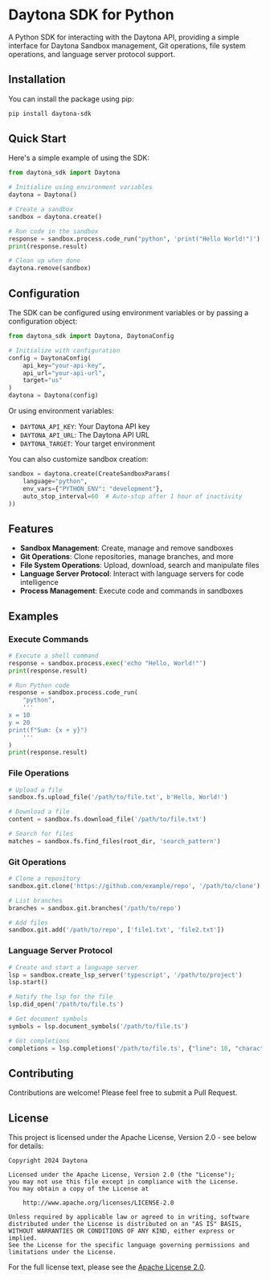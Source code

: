 # Daytona SDK for Python

A Python SDK for interacting with the Daytona API, providing a simple interface for Daytona Sandbox management, Git operations, file system operations, and language server protocol support.

## Installation

You can install the package using pip:

```bash
pip install daytona-sdk
```

## Quick Start

Here's a simple example of using the SDK:

```python
from daytona_sdk import Daytona

# Initialize using environment variables
daytona = Daytona()

# Create a sandbox
sandbox = daytona.create()

# Run code in the sandbox
response = sandbox.process.code_run("python", 'print("Hello World!")')
print(response.result)

# Clean up when done
daytona.remove(sandbox)
```

## Configuration

The SDK can be configured using environment variables or by passing a configuration object:

```python
from daytona_sdk import Daytona, DaytonaConfig

# Initialize with configuration
config = DaytonaConfig(
    api_key="your-api-key",
    api_url="your-api-url",
    target="us"
)
daytona = Daytona(config)
```

Or using environment variables:

- `DAYTONA_API_KEY`: Your Daytona API key
- `DAYTONA_API_URL`: The Daytona API URL
- `DAYTONA_TARGET`: Your target environment

You can also customize sandbox creation:

```python
sandbox = daytona.create(CreateSandboxParams(
    language="python",
    env_vars={"PYTHON_ENV": "development"},
    auto_stop_interval=60  # Auto-stop after 1 hour of inactivity
))
```

## Features

- **Sandbox Management**: Create, manage and remove sandboxes
- **Git Operations**: Clone repositories, manage branches, and more
- **File System Operations**: Upload, download, search and manipulate files
- **Language Server Protocol**: Interact with language servers for code intelligence
- **Process Management**: Execute code and commands in sandboxes

## Examples

### Execute Commands

```python
# Execute a shell command
response = sandbox.process.exec('echo "Hello, World!"')
print(response.result)

# Run Python code
response = sandbox.process.code_run(
    "python",
    '''
x = 10
y = 20
print(f"Sum: {x + y}")
    '''
)
print(response.result)
```

### File Operations

```python
# Upload a file
sandbox.fs.upload_file('/path/to/file.txt', b'Hello, World!')

# Download a file
content = sandbox.fs.download_file('/path/to/file.txt')

# Search for files
matches = sandbox.fs.find_files(root_dir, 'search_pattern')
```

### Git Operations

```python
# Clone a repository
sandbox.git.clone('https://github.com/example/repo', '/path/to/clone')

# List branches
branches = sandbox.git.branches('/path/to/repo')

# Add files
sandbox.git.add('/path/to/repo', ['file1.txt', 'file2.txt'])
```

### Language Server Protocol

```python
# Create and start a language server
lsp = sandbox.create_lsp_server('typescript', '/path/to/project')
lsp.start()

# Notify the lsp for the file
lsp.did_open('/path/to/file.ts')

# Get document symbols
symbols = lsp.document_symbols('/path/to/file.ts')

# Get completions
completions = lsp.completions('/path/to/file.ts', {"line": 10, "character": 15})
```

## Contributing

Contributions are welcome! Please feel free to submit a Pull Request.

## License

This project is licensed under the Apache License, Version 2.0 - see below for details:

```
Copyright 2024 Daytona

Licensed under the Apache License, Version 2.0 (the "License");
you may not use this file except in compliance with the License.
You may obtain a copy of the License at

    http://www.apache.org/licenses/LICENSE-2.0

Unless required by applicable law or agreed to in writing, software
distributed under the License is distributed on an "AS IS" BASIS,
WITHOUT WARRANTIES OR CONDITIONS OF ANY KIND, either express or implied.
See the License for the specific language governing permissions and
limitations under the License.
```

For the full license text, please see the [Apache License 2.0](http://www.apache.org/licenses/LICENSE-2.0).
